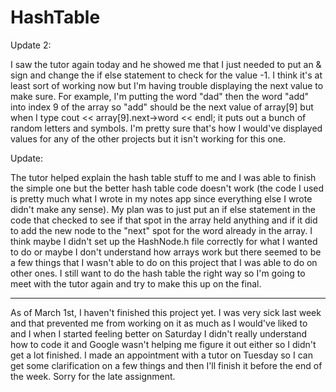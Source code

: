 # HashTable
Update 2:

I saw the tutor again today and he showed me that I just needed to put an & sign and change the if else statement to check for the value -1. I think it's at least sort of working now but I'm having trouble displaying the next value to make sure. For example, I'm putting the word "dad" then the word "add" into index 9 of the array so "add" should be the next value of array[9] but when I type cout << array[9].next->word << endl; it puts out a bunch of random letters and symbols. I'm pretty sure that's how I would've displayed values for any of the other projects but it isn't working for this one. 

Update:

The tutor helped explain the hash table stuff to me and I was able to finish the simple one but the better hash table code doesn't work (the code I used is pretty much what I wrote in my notes app since everything else I wrote didn't make any sense). My plan was to just put an if else statement in the code that checked to see if that spot in the array held anything and if it did to add the new node to the "next" spot for the word already in the array. I think maybe I didn't set up the HashNode.h file correctly for what I wanted to do or maybe I don't understand how arrays work but there seemed to be a few things that I wasn't able to do on this project that I was able to do on other ones. I still want to do the hash table the right way so I'm going to meet with the tutor again and try to make this up on the final.
_________________________________________________________________________________________________________________________________________________________________________
As of March 1st, I haven't finished this project yet. I was very sick last week and that prevented me from working on it as much as I would've liked to and I when I started feeling better on Saturday I didn't really understand how to code it and Google wasn't helping me figure it out either so I didn't get a lot finished. I made an appointment with a tutor on Tuesday so I can get some clarification on a few things and then I'll finish it before the end of the week. Sorry for the late assignment.
